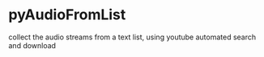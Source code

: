 # pyAudioFromList
collect the audio streams from a text list, using youtube automated search and download
